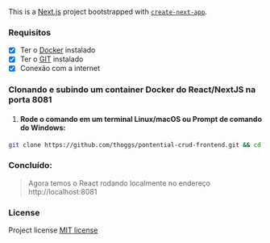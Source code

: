 This is a [Next.js](https://nextjs.org/) project bootstrapped with [`create-next-app`](https://github.com/vercel/next.js/tree/canary/packages/create-next-app).

### Requisitos

- [x] Ter o [Docker](https://www.docker.com/) instalado
- [x] Ter o [GIT](https://git-scm.com/downloads) instalado
- [x] Conexão com a internet

### Clonando e subindo um container Docker do React/NextJS na porta 8081

1) #### Rode o comando em um terminal Linux/macOS ou Prompt de comando do Windows:

```sh
git clone https://github.com/thoggs/pontential-crud-frontend.git && cd pontential-crud-frontend && docker-compose up -d 
```

### Concluído:
> Agora temos o React rodando localmente no endereço http://localhost:8081

### License

Project license [MIT license](https://opensource.org/licenses/MIT)
